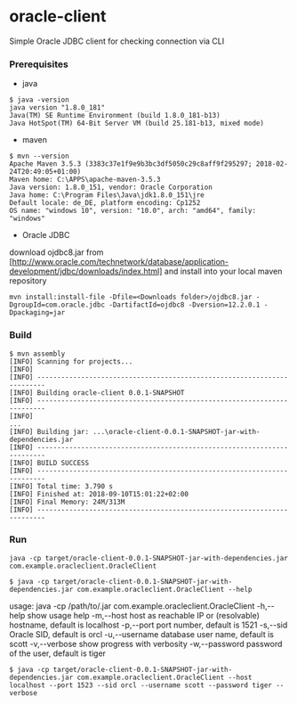 # oracle-client
Simple Oracle JDBC client for checking connection via CLI

### Prerequisites

- java

```
$ java -version
java version "1.8.0_181"
Java(TM) SE Runtime Environment (build 1.8.0_181-b13)
Java HotSpot(TM) 64-Bit Server VM (build 25.181-b13, mixed mode)
```

- maven

```
$ mvn --version
Apache Maven 3.5.3 (3383c37e1f9e9b3bc3df5050c29c8aff9f295297; 2018-02-24T20:49:05+01:00)
Maven home: C:\APPS\apache-maven-3.5.3
Java version: 1.8.0_151, vendor: Oracle Corporation
Java home: C:\Program Files\Java\jdk1.8.0_151\jre
Default locale: de_DE, platform encoding: Cp1252
OS name: "windows 10", version: "10.0", arch: "amd64", family: "windows"
```

- Oracle JDBC

download ojdbc8.jar from [http://www.oracle.com/technetwork/database/application-development/jdbc/downloads/index.html] and install into your local maven repository

```
mvn install:install-file -Dfile=<Downloads folder>/ojdbc8.jar -DgroupId=com.oracle.jdbc -DartifactId=ojdbc8 -Dversion=12.2.0.1 -Dpackaging=jar
```

### Build

```
$ mvn assembly
[INFO] Scanning for projects...
[INFO]                                                                         
[INFO] ------------------------------------------------------------------------
[INFO] Building oracle-client 0.0.1-SNAPSHOT
[INFO] ------------------------------------------------------------------------
[INFO] 
...
[INFO] Building jar: ...\oracle-client-0.0.1-SNAPSHOT-jar-with-dependencies.jar
[INFO] ------------------------------------------------------------------------
[INFO] BUILD SUCCESS
[INFO] ------------------------------------------------------------------------
[INFO] Total time: 3.790 s
[INFO] Finished at: 2018-09-10T15:01:22+02:00
[INFO] Final Memory: 24M/313M
[INFO] ------------------------------------------------------------------------
```

### Run

```
java -cp target/oracle-client-0.0.1-SNAPSHOT-jar-with-dependencies.jar com.example.oracleclient.OracleClient
```

```
$ java -cp target/oracle-client-0.0.1-SNAPSHOT-jar-with-dependencies.jar com.example.oracleclient.OracleClient --help
```
usage: java -cp /path/to/<fat>.jar com.example.oracleclient.OracleClient
 -h,--help             show usage help
 -m,--host <arg>       host as reachable IP or (resolvable) hostname,
                       default is localhost
 -p,--port <arg>       port number, default is 1521
 -s,--sid <arg>        Oracle SID, default is orcl
 -u,--username <arg>   database user name, default is scott
 -v,--verbose          show progress with verbosity
 -w,--password <arg>   password of the user, default is tiger

```
$ java -cp target/oracle-client-0.0.1-SNAPSHOT-jar-with-dependencies.jar com.example.oracleclient.OracleClient --host localhost --port 1523 --sid orcl --username scott --password tiger --verbose
```
